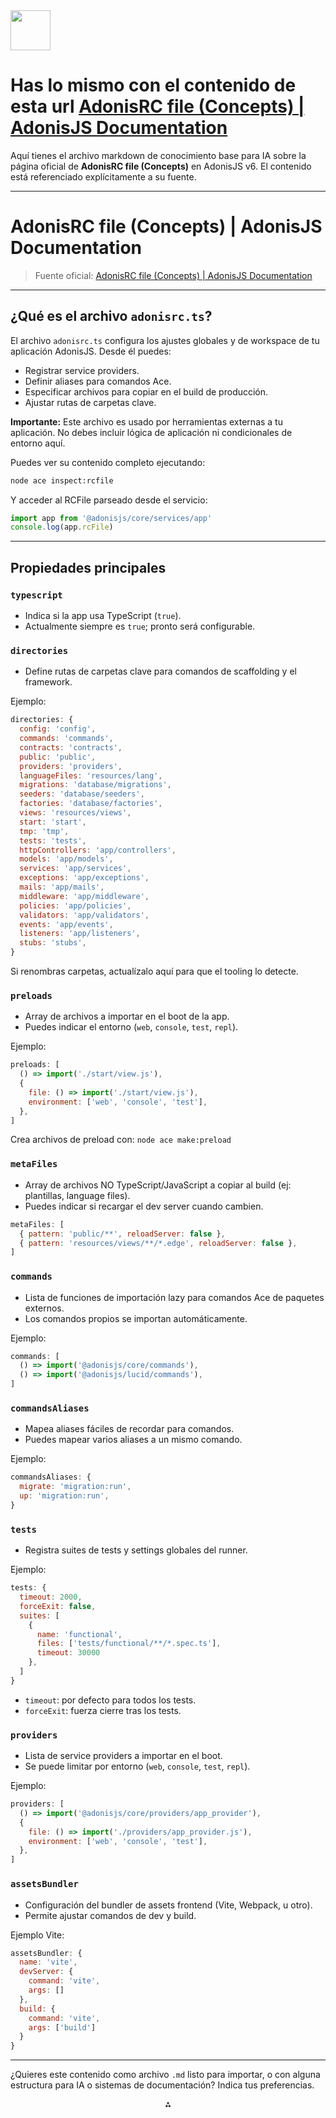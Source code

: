 <img src="https://r2cdn.perplexity.ai/pplx-full-logo-primary-dark%402x.png" style="height:64px;margin-right:32px"/>

# Has lo mismo con el contenido de esta url [AdonisRC file (Concepts) | AdonisJS Documentation](https://docs.adonisjs.com/guides/concepts/adonisrc-file)

Aquí tienes el archivo markdown de conocimiento base para IA sobre la página oficial de **AdonisRC file (Concepts)** en AdonisJS v6. El contenido está referenciado explícitamente a su fuente.

***

# AdonisRC file (Concepts) | AdonisJS Documentation

> Fuente oficial: [AdonisRC file (Concepts) | AdonisJS Documentation](https://docs.adonisjs.com/guides/concepts/adonisrc-file)

***

## ¿Qué es el archivo `adonisrc.ts`?

El archivo `adonisrc.ts` configura los ajustes globales y de workspace de tu aplicación AdonisJS.
Desde él puedes:

- Registrar service providers.
- Definir aliases para comandos Ace.
- Especificar archivos para copiar en el build de producción.
- Ajustar rutas de carpetas clave.

**Importante:**
Este archivo es usado por herramientas externas a tu aplicación. No debes incluir lógica de aplicación ni condicionales de entorno aquí.

Puedes ver su contenido completo ejecutando:

```bash
node ace inspect:rcfile
```

Y acceder al RCFile parseado desde el servicio:

```js
import app from '@adonisjs/core/services/app'
console.log(app.rcFile)
```


***

## Propiedades principales

### `typescript`

- Indica si la app usa TypeScript (`true`).
- Actualmente siempre es `true`; pronto será configurable.


### `directories`

- Define rutas de carpetas clave para comandos de scaffolding y el framework.

Ejemplo:

```js
directories: {
  config: 'config',
  commands: 'commands',
  contracts: 'contracts',
  public: 'public',
  providers: 'providers',
  languageFiles: 'resources/lang',
  migrations: 'database/migrations',
  seeders: 'database/seeders',
  factories: 'database/factories',
  views: 'resources/views',
  start: 'start',
  tmp: 'tmp',
  tests: 'tests',
  httpControllers: 'app/controllers',
  models: 'app/models',
  services: 'app/services',
  exceptions: 'app/exceptions',
  mails: 'app/mails',
  middleware: 'app/middleware',
  policies: 'app/policies',
  validators: 'app/validators',
  events: 'app/events',
  listeners: 'app/listeners',
  stubs: 'stubs',
}
```

Si renombras carpetas, actualízalo aquí para que el tooling lo detecte.

### `preloads`

- Array de archivos a importar en el boot de la app.
- Puedes indicar el entorno (`web`, `console`, `test`, `repl`).

Ejemplo:

```js
preloads: [
  () => import('./start/view.js'),
  {
    file: () => import('./start/view.js'),
    environment: ['web', 'console', 'test'],
  },
]
```

Crea archivos de preload con:
`node ace make:preload`

### `metaFiles`

- Array de archivos NO TypeScript/JavaScript a copiar al build (ej: plantillas, language files).
- Puedes indicar si recargar el dev server cuando cambien.

```js
metaFiles: [
  { pattern: 'public/**', reloadServer: false },
  { pattern: 'resources/views/**/*.edge', reloadServer: false },
]
```


### `commands`

- Lista de funciones de importación lazy para comandos Ace de paquetes externos.
- Los comandos propios se importan automáticamente.

Ejemplo:

```js
commands: [
  () => import('@adonisjs/core/commands'),
  () => import('@adonisjs/lucid/commands'),
]
```


### `commandsAliases`

- Mapea aliases fáciles de recordar para comandos.
- Puedes mapear varios aliases a un mismo comando.

Ejemplo:

```js
commandsAliases: {
  migrate: 'migration:run',
  up: 'migration:run',
}
```


### `tests`

- Registra suites de tests y settings globales del runner.

Ejemplo:

```js
tests: {
  timeout: 2000,
  forceExit: false,
  suites: [
    {
      name: 'functional',
      files: ['tests/functional/**/*.spec.ts'],
      timeout: 30000
    },
  ]
}
```

- `timeout`: por defecto para todos los tests.
- `forceExit`: fuerza cierre tras los tests.


### `providers`

- Lista de service providers a importar en el boot.
- Se puede limitar por entorno (`web`, `console`, `test`, `repl`).

Ejemplo:

```js
providers: [
  () => import('@adonisjs/core/providers/app_provider'),
  {
    file: () => import('./providers/app_provider.js'),
    environment: ['web', 'console', 'test'],
  },
]
```


### `assetsBundler`

- Configuración del bundler de assets frontend (Vite, Webpack, u otro).
- Permite ajustar comandos de dev y build.

Ejemplo Vite:

```js
assetsBundler: {
  name: 'vite',
  devServer: {
    command: 'vite',
    args: []
  },
  build: {
    command: 'vite',
    args: ['build']
  }
}
```


***

¿Quieres este contenido como archivo `.md` listo para importar, o con alguna estructura para IA o sistemas de documentación? Indica tus preferencias.

<div style="text-align: center">⁂</div>

[^1]: https://docs.adonisjs.com/guides/concepts/adonisrc-file

